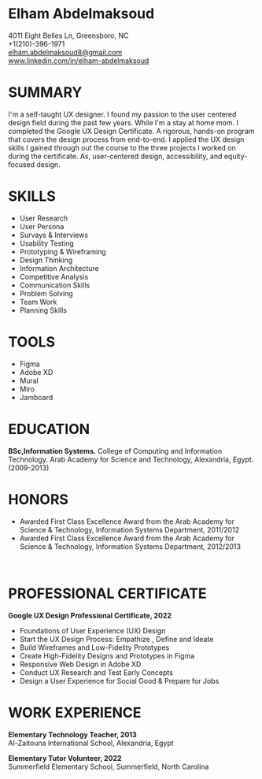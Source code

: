 # Elham Abdelmaksoud
4011 Eight Belles Ln, Greensboro, NC   
+1(210)-396-1971   
elham.abdelmaksoud8@gmail.com                          
www.linkedin.com/in/elham-abdelmaksoud


# SUMMARY
I'm a self-taught UX designer. I found my passion to the user centered design field during the past few years. While I'm a stay at home mom. I completed the Google UX Design Certificate. A rigorous, hands-on program that covers the design process from end-to-end. I applied the UX design skills I gained through out the course to the three projects I worked on during the certificate. As, user-centered design, accessibility, and equity-focused design. 


# SKILLS
- User Research
- User Persona
- Survays & Interviews
- Usability Testing
- Prototyping & Wireframing
- Design Thinking
- Information Architecture 
- Competitive Analysis
- Communication Skills
- Problem Solving
- Team Work
- Planning Skills


# TOOLS
- Figma
- Adobe XD
- Mural
- Miro
- Jamboard
 
 
# EDUCATION
**BSc,Information Systems.**
College of Computing and Information Technology. Arab Academy for Science and Technology, Alexandria, Egypt.(2009-2013)


# HONORS
- Awarded First Class Excellence Award from the Arab Academy for Science & Technology, Information Systems Department, 2011/2012
- Awarded First Class Excellence Award from the Arab Academy for Science & Technology, Information Systems Department, 2012/2013               



<br/>



# PROFESSIONAL CERTIFICATE
**Google UX Design Professional Certificate, 2022**
- Foundations of User Experience (UX) Design 
- Start the UX Design Process: Empathize , Define and Ideate
-  Build Wireframes and Low-Fidelity Prototypes
- Create High-Fidelity Designs and Prototypes in Figma
- Responsive Web Design in Adobe XD
- Conduct UX Research and Test Early Concepts
- Design a User Experience for Social Good & Prepare for Jobs


# WORK EXPERIENCE
**Elementary Technology Teacher, 2013**    
Al-Zaitouna International School, Alexandria, Egypt 

**Elementary Tutor Volunteer, 2022**   
Summerfield Elementary School, Summerfield, North Carolina
